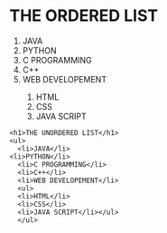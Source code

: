 <html>
  <head>
    <title>my first page</title>
  </head>
  <body>
    <h1>THE ORDERED LIST</h1>
    <ol>
      <li>JAVA</li>
    <li>PYTHON</li>
      <li>C PROGRAMMING</li>
      <li>C++</li>
      <li>WEB DEVELOPEMENT</li>
      <ol>
      <li>HTML</li>
      <li>CSS</li>
      <li>JAVA SCRIPT</li></ol>
      </ol>


    <h1>THE UNORDERED LIST</h1>
    <ul>
      <li>JAVA</li>
    <li>PYTHON</li>
      <li>C PROGRAMMING</li>
      <li>C++</li>
      <li>WEB DEVELOPEMENT</li>
      <ul>
      <li>HTML</li>
      <li>CSS</li>
      <li>JAVA SCRIPT</li></ul>
      </ul>
  </body>
</html>
